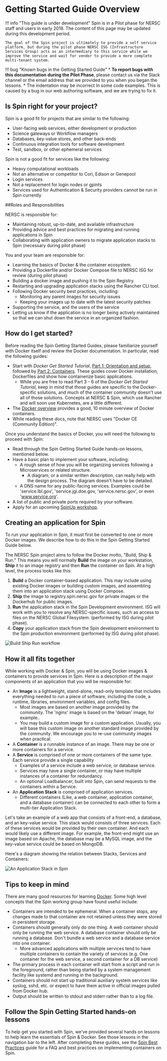 # Getting Started Guide Overview

!!! info "This guide is under development"
    Spin is in a Pilot phase for NERSC staff and users in early 2018. The content of this page may be updated during this development period.

    The goal of the Spin project is ultimately to provide a self service platform, but during the pilot phase NERSC ISG (Infrastructure Services Group) acts as an intermediary to this service while we improve the service and wait for vendor to provide a more complete multi-tenant system.


!!! bug "Known bugs in the Getting Started Guide"
    * **To report bugs with this documentation during the Pilot Phase**, please contact us via the Slack channel or the email address that we provided to you when you began the lessons.
    * The indentation may be incorrect In some code examples. This is caused by a bug in our web authoring software, and we are trying to fix it.

## Is Spin right for your project?

Spin is a good fit for projects that are similar to the following:

* User-facing web services, either development or production
* Science gateways or Workflow managers
* Databases, key-value stores, and other back-ends
* Continuous integration tools for software development
* Test, sandbox, or other ephemeral services

Spin is not a good fit for services like the following:

* Heavy computational workloads
* Not an alternative or competitor to Cori, Edison or Genepool
* Login services
* Not a replacement for login nodes or gpints
* Services used for Authentication & Security providers cannot be run in Spin currently

##Roles and Responsibilities

NERSC is responsible for:

* Maintaining robust, up-to-date, and available infrastructure
* Providing advice and best practices for migrating and running applications in Spin
* Collaborating with application owners to migrate application stacks to Spin (necessary during pilot phase)

You and your team are responsible for:

* Learning the basics of Docker & the container ecosystem.
* Providing a Dockerfile and/or Docker Compose file to NERSC ISG for review (during pilot phase)
* Building a docker image and pushing it to the Spin Registry.
* Restarting and upgrading application stacks using the Rancher CLI tool.
* Following Docker security best practices, including:
    * Monitoring any parent images for security issues
    * Keeping your images up to date with the latest security patches
* Supporting the service, and the users of the service
* Letting us know if the application is no longer being actively maintained so that we can shut down the service in an organized fashion.

## How do I get started?

Before reading the Spin Getting Started Guides, please familiarize yourself with Docker itself and review the Docker documentation. In particular, read the following guides:

* Start with *Docker Get Started Tutorial*, [Part 1: Orientation and setup](https://docs.docker.com/get-started/), followed by [Part 2: Containers](https://docs.docker.com/get-started/part2/). These guides cover Docker installation, Dockerfiles and show how containerize basic applications. 
    * While you are free to read Part 3 - 6 of the *Docker Get Started Tutorial*, keep in mind that those guides are specific to the Docker-specific solutions, and much of the container community doesn't use all of those solutions. Concepts at NERSC & Spin, which use Rancher and will soon use Kubernetes, are a little different.
* The [Docker overview](https://docs.docker.com/engine/docker-overview/) provides a good, 10 minute overview of Docker containers.
* While reading these docs, note that NERSC uses "Docker CE (Community Edition)".

Once you understand the basics of Docker, you will need the following to proceed with Spin:

* Read through the Spin Getting Started Guide hands-on lessons, mentioned below.
* Have a basic plan to implement your software, including:
    * A rough sense of how you will be organizing services following a Microservices or related structure. 
        * A diagram, or a similar written description, can really help with the design process. The diagram doesn't have to be detailed.
    * A DNS name for any public-facing services. Examples could be 'service.lbl.gov', 'service.jgi.doe.gov, 'service.nersc.gov', or even 'www.service.org'.
* A list of public and private ports required by your software.
* Apply for an upcoming [SpinUp workshop](..).

## Creating an application for Spin

To run your application in Spin, it must first be converted to one or more Docker images. We describe how to do this in the Spin Getting Started Guide below.

The NERSC Spin project aims to follow the Docker motto, "Build, Ship & Run." This means you will normally **Build** the image on your workstation, **Ship** it to an image registry and then **Run** the container on Spin. At a high level, the process looks like this:

1. **Build** a Docker container-based application. This may include using existing Docker images or building custom images, and assembling them into an application stack using Docker Compose. 
1. **Ship** the image to registry.spin.nersc.gov for private images or the Dockerhub for public images.
1. **Run** the application stack in the Spin Development environment. ISG will work with you to resolve any NERSC-specific issues, such as access to files on the NERSC Global Filesystem. (performed by ISG during pilot phase).
1. **Copy** your application stack from the Spin development environment to the Spin production environment (performed by ISG during pilot phase).

![Build Ship Run workflow](../images/Rancher-Build-Ship-Run.png)

## How it all fits together

While working with Docker & Spin, you will be using Docker images & containers to provide services in Spin. Here is a description of the major components of an application that you will be responsible for:

* An **Image** is a lightweight, stand-alone, read-only template that includes everything needed to run a piece of software, including the code, a runtime, libraries, environment variables, and config files.
    * Most images are based on another image provided by the community. The 'nginx' image is based on the 'debian' image, for example..
    * You may build a custom image for a custom application. Usually, you will base this custom image on another standard image provided by the community. We encourage you to re-use community images when practical.
* A **Container** is a runnable instance of an image. There may be one or more containers for a service.
* A **Service** is comprised of one or more containers of the same type. Each service provide a single capability
    * Examples of a service include a web service, or database service.
    * Services may have a single container, or may have multiple instances of a container for redundancy.
    * An optional Loadbalancer, built into Spin, can send requests to the containers within a Service.
* An **Application Stack** is comprised of application services.
    * Different containers (Like, a web container, application container, and a database container) can be connected to each other to form a multi-tier Application Stack.

Let's take an example of a web app that consists of a front-end, a database, and an key-value service. This stack would consists of three services.  Each of these services would be provided by their own container.  And each would likely use a different image.  For example, the front-end might use an image based on Apache, the database may be a MySQL image, and the key-value service could be based on MongoDB.

Here's a diagram showing the relation between Stacks, Services and Containers:

![An Application Stack in Spin](../images/Spin-Rancher-Application-Stack-Diagram.png)

## Tips to keep in mind

There are many good resources for learning [Docker](https://docs.docker.com/get-started/). Some high level concepts that the Spin working group have found useful include:

* Containers are intended to be ephemeral. When a container stops, any changes made to that container are not retained unless they were stored in persistent storage.
* Containers should generally only do one thing. A web container should only be running the web service. A database container should only be running a database. Don't bundle a web service and a database service into one container.
    * More advanced applications with multiple services tend to have multiple containers to contain the variety of services (e.g. One container for the web service, a second container for a DB service)
* The primary process in each container will start from a script and run in the foreground, rather than being started by a system management facility like systemd and running in the background.
* Containers should not start up traditional auxiliary system services like syslog, sshd, etc. or expect to have them active in official images pulled from Docker hub.
* Output should be written to stdout and stderr rather than to a log file.

## Follow the Spin Getting Started hands-on lessons

To help get you started with Spin, we've provided several hands on lessons to help learn the essentials of Spin & Docker. See those lessons in the navigation bar to the left. After completing these guides, see the [Spin Best Practices](../best_practices.md) guide for a FAQ and best practices on implementing containers on Spin. 

